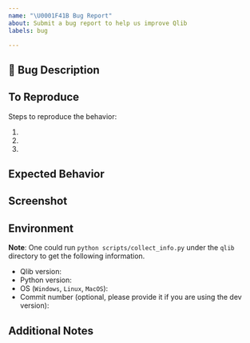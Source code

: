 ```yaml
---
name: "\U0001F41B Bug Report"
about: Submit a bug report to help us improve Qlib
labels: bug

---
```


## 🐛 Bug Description

<!-- A clear and concise description of what the bug is. -->

## To Reproduce

Steps to reproduce the behavior:

1.
1.
1.


## Expected Behavior

<!-- A clear and concise description of what you expected to happen. -->

## Screenshot

<!-- A screenshot of the error message or anything shouldn't appear-->

## Environment

**Note**: One could run `python scripts/collect_info.py` under the `qlib` directory to get the following information.

 - Qlib version:
 - Python version:
 - OS (`Windows`, `Linux`, `MacOS`):
 - Commit number (optional, please provide it if you are using the dev version):

## Additional Notes

<!-- Add any other information about the problem here. -->